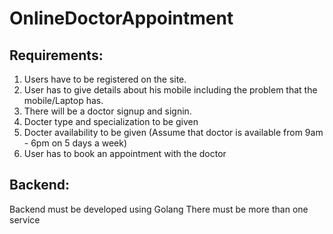 # OnlineDoctorAppointment

## Requirements:
1. Users have to be registered on the site.
2. User has to give details about his mobile including the problem that the mobile/Laptop has.
3. There will be a doctor signup and signin.
4. Docter type and specialization to be given
5. Docter availability to be given (Assume that doctor is available from 9am - 6pm on 5 days a week)
4. User has to book an appointment with the doctor

## Backend:  
Backend must be developed using Golang
There must be more than one service
